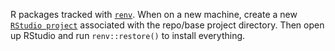 R packages tracked with [`renv`](https://rstudio.github.io/renv/). When on a new machine, create a new [`RStudio project`](https://support.rstudio.com/hc/en-us/articles/200526207-Using-RStudio-Projects) associated with the repo/base project directory. Then open up RStudio and run `renv::restore()` to install everything.
